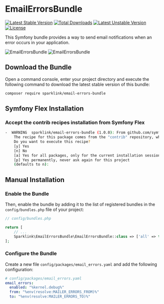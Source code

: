 # EmailErrorsBundle

[![Latest Stable Version](https://poser.pugx.org/sparklink/email-errors-bundle/v)](//packagist.org/packages/sparklink/email-errors-bundle)
[![Total Downloads](https://poser.pugx.org/sparklink/email-errors-bundle/downloads)](//packagist.org/packages/sparklink/email-errors-bundle)
[![Latest Unstable Version](https://poser.pugx.org/sparklink/email-errors-bundle/v/unstable)](//packagist.org/packages/sparklink/email-errors-bundle)
[![License](https://poser.pugx.org/sparklink/email-errors-bundle/license)](//packagist.org/packages/sparklink/email-errors-bundle)

This Symfony bundle provides a way to send email notifications when an error occurs in your application.

![EmailErrorsBundle](./docs/screeenshot/email_errors.png)
![EmailErrorsBundle](./docs/screeenshot/email_errors_2.png)

## Download the Bundle

Open a command console, enter your project directory and execute the following command to download the latest stable version of this bundle:

```bash
composer require sparklink/email-errors-bundle
```

## Symfony Flex Installation

### Accept the contrib recipes installation from Symfony Flex

```bash
-  WARNING  sparklink/email-errors-bundle (1.0.0): From github.com/symfony/recipes-contrib
    The recipe for this package comes from the "contrib" repository, which is open to community contributions.
    Do you want to execute this recipe?
    [y] Yes
    [n] No
    [a] Yes for all packages, only for the current installation session
    [p] Yes permanently, never ask again for this project
    (defaults to n): 
```

## Manual Installation

### Enable the Bundle

Then, enable the bundle by adding it to the list of registered bundles in the `config/bundles.php` file of your project:

```php
// config/bundles.php

return [
    // ...
    Sparklink\EmailErrorsBundle\EmailErrorsBundle::class => ['all' => true],
];
```

### Configure the Bundle

Create a new file `config/packages/email_errors.yaml` and add the following configuration:

```yaml
# config/packages/email_errors.yaml
email_errors:
  enabled: "%kernel.debug%"
  from: "%env(resolve:MAILER_ERRORS_FROM)%"
  to: "%env(resolve:MAILER_ERRORS_TO)%"
```
